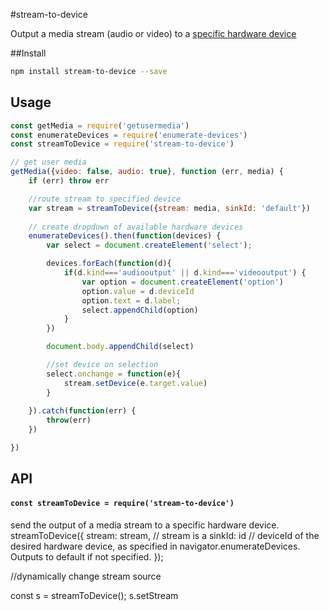 #stream-to-device

Output a media stream (audio or video) to a [specific hardware device](https://developer.mozilla.org/en-US/docs/Web/API/MediaDevices/enumerateDevices)

##Install

```sh
npm install stream-to-device --save
```
## Usage

```js
const getMedia = require('getusermedia')
const enumerateDevices = require('enumerate-devices')
const streamToDevice = require('stream-to-device')

// get user media
getMedia({video: false, audio: true}, function (err, media) {
 	if (err) throw err

 	//route stream to specified device
 	var stream = streamToDevice({stream: media, sinkId: 'default'})
	
	// create dropdown of available hardware devices
	enumerateDevices().then(function(devices) {
		var select = document.createElement('select');

		devices.forEach(function(d){
			if(d.kind==='audiooutput' || d.kind==='videooutput') {
				var option = document.createElement('option')
	  		    option.value = d.deviceId
	  		    option.text = d.label;
	  		    select.appendChild(option)
			}
		})

		document.body.appendChild(select)

		//set device on selection
		select.onchange = function(e){
			stream.setDevice(e.target.value)
		}
		
	}).catch(function(err) {
		throw(err)
	})

})
```
## API

#### `const streamToDevice = require('stream-to-device')`

send the output of a media stream to a specific hardware device.
streamToDevice({
	stream: stream, // stream is a 
	sinkId: id 		// deviceId of the desired hardware device, as specified in navigator.enumerateDevices. Outputs to default if not specified.
});


//dynamically change stream source

const s = streamToDevice();
s.setStream
